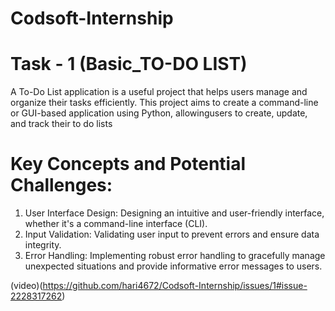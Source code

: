 # Codsoft-Internship

# Task - 1 (Basic_TO-DO LIST)

A To-Do List application is a useful project that helps users manage and organize their tasks efficiently. This project aims to create a command-line or GUI-based application using Python, allowingusers to create, update, and track their to do lists

# Key Concepts and Potential Challenges:

1. User Interface Design: Designing an intuitive and user-friendly interface, whether it's a command-line interface (CLI).
2. Input Validation: Validating user input to prevent errors and ensure data integrity.
3. Error Handling: Implementing robust error handling to gracefully manage unexpected situations and provide informative error messages to users.

(video)(https://github.com/hari4672/Codsoft-Internship/issues/1#issue-2228317262)
